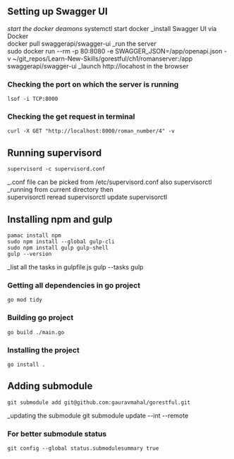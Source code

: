 
## Setting up Swagger UI 

_start the docker deamons_
    systemctl start docker
_install Swagger UI via Docker   
    docker pull swaggerapi/swagger-ui
_run the server    
    sudo docker run --rm -p 80:8080 -e SWAGGER_JSON=/app/openapi.json -v ~/git_repos/Learn-New-Skills/gorestful/ch1/romanserver:/app swaggerapi/swagger-ui
_launch http://locahost in the browser

### Checking the port on which the server is running 
    lsof -i TCP:8000

### Checking the get request in terminal 
    curl -X GET "http://localhost:8000/roman_number/4" -v

## Running supervisord
    supervisord -c supervisord.conf
_.conf file can be picked from /etc/supervisord.conf also
    supervisorctl 
_running from current directory then    
    supervisorctl reread 
    supervisorctl update
    supervisorctl 

## Installing npm and gulp 
    pamac install npm
    sudo npm install --global gulp-cli
    sudo npm install gulp gulp-shell
    gulp --version
_list all the tasks in gulpfile.js 
    gulp --tasks
    gulp

### Getting all dependencies in go project 
    go mod tidy

### Building go project 
    go build ./main.go

### Installing the project 
    go install .

## Adding submodule 
    git submodule add git@github.com:gauravmahal/gorestful.git
_updating the submodule 
    git submodule update --int --remote

### For better submodule status 
    git config --global status.submodulesummary true
